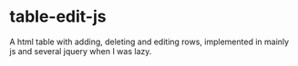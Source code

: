 # table-edit-js
A html table with adding, deleting and editing rows, implemented in mainly js and several jquery when I was lazy.
